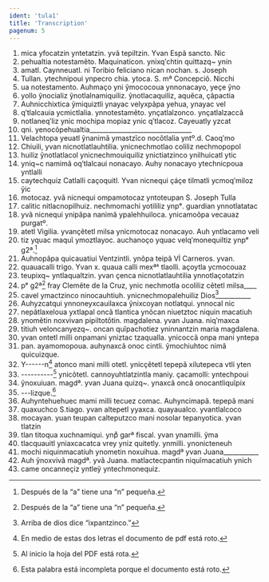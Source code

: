 ```yaml
---
ident: 'tula1'
title: 'Transcription'
pagenum: 5
---
```

1. mica yfocatzin yntetatzin. yvã tepiltzin. Yvan Espã sancto. Nic
2. pehualtia notestamẽto. Maquinaticon. ynixqʹchtin quittazq~ ynin
3. amatl. Caynneuatl. ni Toribio feliciano nican nochan. s. Joseph
4. Tullan. ytechnipoui ynpecro chia. ytoca. S. mª Concepciõ. Nicchi
5. ua notestamento. Auhmaҫo yni ỹmococoua ynnonacayo, yeҫe ỹno
6. yollo ỹnocializ ỹnotlalnamiquiliz. ỹnotlacaquiliz, aquẽca, ҫãpactia
7. Auhnicchixtica ỹmiquiztli ynayac velyxpãpa yehua, ynayac vel
8. qʹtlalcauia ycmictlalia. ynnotestamẽto. ynҫatlalzonco. ynҫatlalzaccã
9. notlaneqʹliz ynic mochipa mopiaz ynic qʹtlacoz. Cayeuatly yzcat
10. qni. yenocõpehualtia________________________________
11. Velachtopa yeuatl ỹnanimã ymastzῖco nocõtlalia yntº.d. Caoqʹmo
12. Chiuili, yvan nicnotlatlauhtilia. ynicnechmotlao coliliz nechmopopol
13. huiliz ỹnotlatlacol ynicnechmouiquiliz ynictiatzinco ynilhuicatl ytic
14. yniq~c namimã oqʹtlalcaui nonacayo. Auhy nonacayo ytechnicpoua yntlalli
15. caytechquiz Catlalli caҫoquitl. Yvan nicnequi ҫáҫe tilmatli ycmoqʹmiloz ỹic
16. motocaz. yvã nicnequi ompamotocaz yntoteupan S. Joseph Tulla
17. calitic nitlacnopilhuiz. nechmomachi yotililiz ynpᵉ. guardian ynnotlatatac
18. yvã nicnequi ynipãpa nanimã ypalehhuiloca. ynicamoõpa vecauaz purgatº.
19. atetl Vigilia. yvanҫẽtetl milsa ynicmotocaz nonacayo. Auh yntlacamo veli
20. tiz yquac maquῖ ymoztlayoc. auchanoҫo yquac velqʹmonequiltiz ynpᵉ g2ª.[^13]
21. Auhnopãpa quicauatiui Ventzintli. ynõpa teipã Vİ Carneros. yvan.
22. quauacalli trigo. Yvan x. quaua calli mexªˢ tlaolli. aҫoytla ycmocouaz
23. teupixq~ yntlaqualtzin. yvan ҫenca nicnotlatlauhtilia ynnotlaҫotatzin
24. pᵉ g2ª[^14] fray Clemẽte de la Cruz, ynic nechmotla ocoliliz cẽtetl milsa____
25. cavel ymactzinco ninocauhtiuh. ynicnechmopalehuiliz Dios[^15]__________
26. Auhyzcatqui ynnoneyxcauilaxca ỹnixcoyan notlatqui. ynnocal nic
27. nepãtlaxeloua yxtlapal oncã tlantica ynõcan niuetztoc niquin macatiuh
28. ynomẽtin noxvivan pipiltotõtin. magdalena. yvan Juana. niqʹmaxca
29. titiuh veloncanyezq~. oncan quĩpachotiez yninnantzin maria magdalena.
30. yvan ontetl milli onpamani yniztac tzaqualla. ynicoccã onpa mani yntepa
31. pan. ayamomopoua. auhynaxcã onoc cintli. ỹmochiuhtoc nimã quicuizque.
32. Y------n[^16] atonco mani milli otetl. ynicҫẽtetl tepepã xilutepeca vtli yten
33. ----------[^17] ynicõtetl. cannoyuhtlatzintla maniy. ҫacamolli: yntechpoui
34. ỹnoxuiuan. magdª. yvan Juana quizq~. ynaxcã oncã onocantliquῖpix
35. ---lizque.[^18]
36. Auhyntehuehuec mami milli tecuez comac. Auhyncimapã. tepepã mani
37. quaxuchco S.tiago. yvan altepetl yyaxca. quayaualco. yvantlalcoco
38. mocayan. yuan teupan calteputzco mani nosolar tepanyotica. yvan tlatzin
39. tlan titoqua xuchnamiqui. ynpͦ garª fiscal. yvan ynamilli. ỹma
40. tlacquauitl yniaxcacatca vrey yniz quitetly. ynmilli. ynonicteneuh
41. mochi niquinmacatiuh ynometin noxuihua. magdª yvan Juana___________
42. Auh ỹnoxvivã magdª. yvã Juana. matlactecpantin niquĩmacatiuh ynich
43. came oncanneҫiz yntleỹ yntechmonequiz.




[^13]: Después de la “a” tiene una “n” pequeña.
[^14]: Después de la “a” tiene una “n” pequeña.
[^15]: Arriba de dios dice “ixpantzinco.”
[^16]: En medio de estas dos letras el documento de pdf está roto.
[^17]: Al inicio la hoja del PDF está rota.
[^18]: Esta palabra está incompleta porque el documento está roto.

